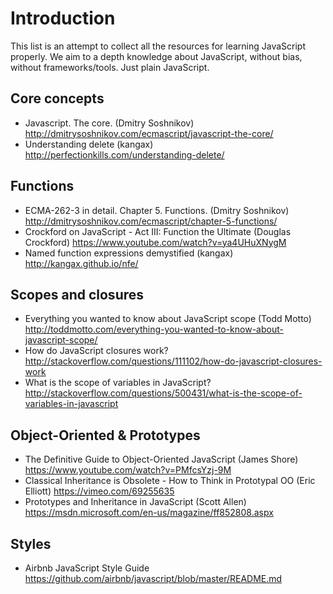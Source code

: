 # Introduction
This list is an attempt to collect all the resources for learning JavaScript properly. We aim to a depth knowledge about JavaScript, without bias, without frameworks/tools. Just plain JavaScript.

## Core concepts
 * Javascript. The core. (Dmitry Soshnikov) http://dmitrysoshnikov.com/ecmascript/javascript-the-core/
 * Understanding delete (kangax) http://perfectionkills.com/understanding-delete/

## Functions
 * ECMA-262-3 in detail. Chapter 5. Functions. (Dmitry Soshnikov) http://dmitrysoshnikov.com/ecmascript/chapter-5-functions/
 * Crockford on JavaScript - Act III: Function the Ultimate (Douglas Crockford) https://www.youtube.com/watch?v=ya4UHuXNygM
 * Named function expressions demystified (kangax) http://kangax.github.io/nfe/

## Scopes and closures
  * Everything you wanted to know about JavaScript scope (Todd Motto) http://toddmotto.com/everything-you-wanted-to-know-about-javascript-scope/
  * How do JavaScript closures work? http://stackoverflow.com/questions/111102/how-do-javascript-closures-work
  * What is the scope of variables in JavaScript? http://stackoverflow.com/questions/500431/what-is-the-scope-of-variables-in-javascript

## Object-Oriented & Prototypes
 * The Definitive Guide to Object-Oriented JavaScript (James Shore) https://www.youtube.com/watch?v=PMfcsYzj-9M
 * Classical Inheritance is Obsolete - How to Think in Prototypal OO (Eric Elliott) https://vimeo.com/69255635
 * Prototypes and Inheritance in JavaScript (Scott Allen) https://msdn.microsoft.com/en-us/magazine/ff852808.aspx

## Styles
 * Airbnb JavaScript Style Guide https://github.com/airbnb/javascript/blob/master/README.md

